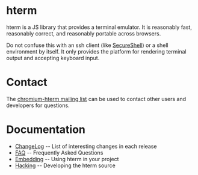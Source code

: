 # hterm

hterm is a JS library that provides a terminal emulator.  It is reasonably fast,
reasonably correct, and reasonably portable across browsers.

Do not confuse this with an ssh client (like [SecureShell](/wassh/)) or a
shell environment by itself.  It only provides the platform for rendering
terminal output and accepting keyboard input.

# Contact

The [chromium-hterm mailing list](https://groups.google.com/a/chromium.org/forum/?fromgroups#!forum/chromium-hterm)
can be used to contact other users and developers for questions.

# Documentation

* [ChangeLog](/hterm/doc/ChangeLog.md) -- List of interesting changes in each release
* [FAQ](/nassh/doc/FAQ.md) -- Frequently Asked Questions
* [Embedding](/hterm/doc/embed.md) -- Using hterm in your project
* [Hacking](/hterm/doc/hack.md) -- Developing the hterm source
